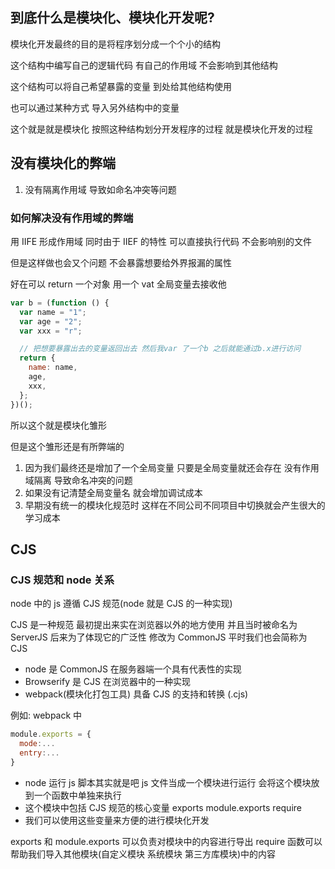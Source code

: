 ## 到底什么是模块化、模块化开发呢?

模块化开发最终的目的是将程序划分成一个个小的结构

这个结构中编写自己的逻辑代码 有自己的作用域 不会影响到其他结构

这个结构可以将自己希望暴露的变量 到处给其他结构使用

也可以通过某种方式 导入另外结构中的变量

这个就是就是模块化 按照这种结构划分开发程序的过程 就是模块化开发的过程

## 没有模块化的弊端

1. 没有隔离作用域 导致如命名冲突等问题

### 如何解决没有作用域的弊端

用 IIFE 形成作用域 同时由于 IIEF 的特性 可以直接执行代码 不会影响别的文件

但是这样做也会又个问题 不会暴露想要给外界报漏的属性

好在可以 return 一个对象 用一个 vat 全局变量去接收他

```js
var b = (function () {
  var name = "1";
  var age = "2";
  var xxx = "r";

  // 把想要暴露出去的变量返回出去 然后我var 了一个b 之后就能通过b.x进行访问
  return {
    name: name,
    age,
    xxx,
  };
})();
```

所以这个就是模块化雏形

但是这个雏形还是有所弊端的

1. 因为我们最终还是增加了一个全局变量 只要是全局变量就还会存在 没有作用域隔离 导致命名冲突的问题
2. 如果没有记清楚全局变量名 就会增加调试成本
3. 早期没有统一的模块化规范时 这样在不同公司不同项目中切换就会产生很大的学习成本

## CJS

### CJS 规范和 node 关系

node 中的 js 遵循 CJS 规范(node 就是 CJS 的一种实现)

CJS 是一种规范 最初提出来实在浏览器以外的地方使用 并且当时被命名为 ServerJS 后来为了体现它的广泛性 修改为 CommonJS 平时我们也会简称为 CJS

- node 是 CommonJS 在服务器端一个具有代表性的实现
- Browserify 是 CJS 在浏览器中的一种实现
- webpack(模块化打包工具) 具备 CJS 的支持和转换 (.cjs)

例如: webpack 中

```js
module.exports = {
  mode:...
  entry:...
}
```

- node 运行 js 脚本其实就是吧 js 文件当成一个模块进行运行 会将这个模块放到一个函数中单独来执行
- 这个模块中包括 CJS 规范的核心变量 exports module.exports require
- 我们可以使用这些变量来方便的进行模块化开发

exports 和 module.exports 可以负责对模块中的内容进行导出
require 函数可以帮助我们导入其他模块(自定义模块 系统模块 第三方库模块)中的内容

